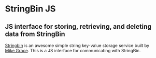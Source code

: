 # StringBin JS
## JS interface for storing, retrieving, and deleting data from StringBin

[Stringbin](http://www.stringbin.com,"StringBin") is an awesome simple string key-value storage service built by [Mike Grace](http://geek.michaelgrace.org, "Mike Rocks!"). This is a JS interface for communicating with StringBin. 
